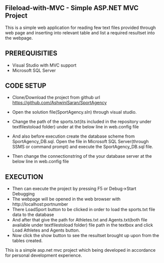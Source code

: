 ## Fileload-with-MVC - Simple ASP.NET MVC Project

This is a simple web application for reading few text files provided through web page and inserting into relevant table and list a required resultset into the webpage.

## PREREQUISITIES
- Visual Studio with MVC support
- Microsoft SQL Server

## CODE SETUP
- Clone/Download the project from github url https://github.com/AshwiniSaran/SportAgency
- Open the solution file(SportAgency.sln) through visual studio.
- Change the path of the sports.txt(its included in the repository under textfilestoload folder) under <appsetting> at the below line in web.config file
   <add key="Path" value="..\textfilestoload\Sports.txt"/>
 
- And also before execution create the database scheme from SportAgency_DB.sql. Open the file in Microsoft SQL Server(through SSMS or command prompt) and execute the SportAgency_DB.sql file.
- Then change the connectionstring of the your database server at the below line in web.config file
  <connectionStrings>
    <add name ="con" connectionString="Data Source=YourDataSource;Initial Catalog=SPORTAGENCY_DB;Integrated Security=True;Pooling=False"/>
  </connectionStrings>

## EXECUTION
- Then can execute the project by pressing F5 or Debug->Start Debugging
- The webpage will be opened in the web browser with http://localhost:portnumber
- There LoadSport button to be clicked in order to load the sports.txt file data to the database
- And after that give the path for Athletes.txt and Agents.txt(both file available under textfilestoload folder) file path in the textbox and click Load Athletes and Agents button.
- Now click the show button to see the resultset brought up upon from the tables created.



This is a simple asp.net mvc project which being developed in accordance for personal development experience.
